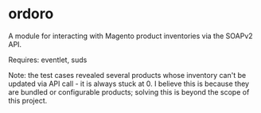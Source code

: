 ordoro
======
A module for interacting with Magento product inventories via the SOAPv2 API.

Requires: eventlet, suds

Note: the test cases revealed several products whose inventory can't be updated via API call - it is always stuck at 0.  I believe this is because they are bundled or configurable products; solving this is beyond the scope of this project.
